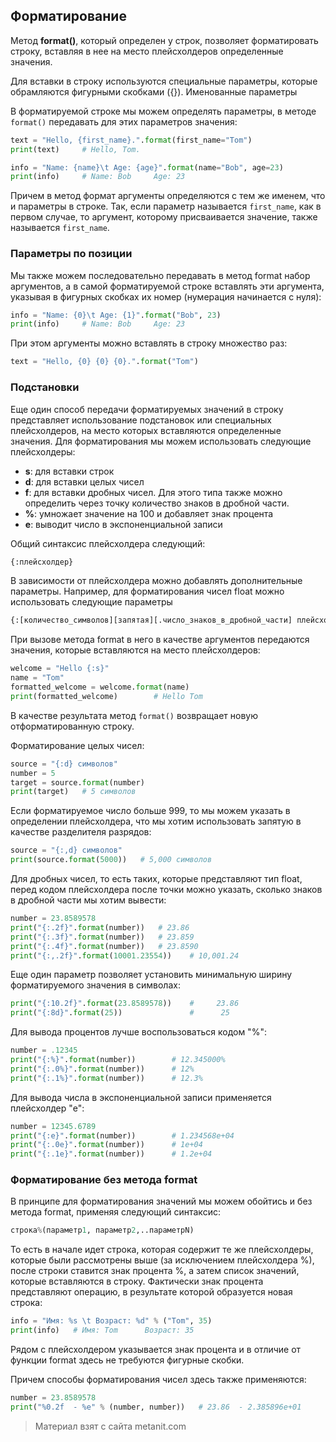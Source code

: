 ## Форматирование

Метод **format()**, который определен у строк, позволяет форматировать строку, вставляя в нее на место плейсхолдеров определенные значения.

Для вставки в строку используются специальные параметры, которые обрамляются фигурными скобками ({}).  Именованные параметры

В форматируемой строке мы можем определять параметры, в методе `format()` передавать для этих параметров значения:

```py
text = "Hello, {first_name}.".format(first_name="Tom")
print(text)     # Hello, Tom.

info = "Name: {name}\t Age: {age}".format(name="Bob", age=23)
print(info)     # Name: Bob     Age: 23
```

Причем в метод формат аргументы определяются с тем же именем, что и параметры в строке. Так, если параметр называется `first_name`, как в первом случае, то аргумент, которому присваивается значение, также называется `first_name`.

### Параметры по позиции

Мы также можем последовательно передавать в метод format набор аргументов, а в самой форматируемой строке вставлять эти аргумента, указывая в фигурных скобках их номер (нумерация начинается с нуля):

```py
info = "Name: {0}\t Age: {1}".format("Bob", 23)
print(info)     # Name: Bob     Age: 23
```

При этом аргументы можно вставлять в строку множество раз:

```py
text = "Hello, {0} {0} {0}.".format("Tom")
```

### Подстановки

Еще один способ передачи форматируемых значений в строку представляет использование подстановок или специальных плейсхолдеров, на место которых вставляются определенные значения. Для форматирования мы можем использовать следующие плейсхолдеры:
- **s**: для вставки строк
- **d**: для вставки целых чисел
- **f**: для вставки дробных чисел. Для этого типа также можно определить через точку количество знаков в дробной части.
- **%**: умножает значение на 100 и добавляет знак процента
- **e**: выводит число в экспоненциальной записи

Общий синтаксис плейсхолдера следующий:

```py
{:плейсхолдер}
```

В зависимости от плейсхолдера можно добавлять дополнительные параметры. Например, для форматирования чисел float можно использовать следующие параметры

```py
{:[количество_символов][запятая][.число_знаков_в_дробной_части] плейсхолдер}
```

При вызове метода format в него в качестве аргументов передаются значения, которые вставляются на место плейсхолдеров:

```py
welcome = "Hello {:s}"
name = "Tom"
formatted_welcome = welcome.format(name)
print(formatted_welcome)        # Hello Tom
```

В качестве результата метод `format()` возвращает новую отформатированную строку.

Форматирование целых чисел:

```py
source = "{:d} символов"
number = 5
target = source.format(number)
print(target)   # 5 символов
```

Если форматируемое число больше 999, то мы можем указать в определении плейсхолдера, что мы хотим использовать запятую в качестве разделителя разрядов:

```py
source = "{:,d} символов"
print(source.format(5000))   # 5,000 символов
```

Для дробных чисел, то есть таких, которые представляют тип float, перед кодом плейсхолдера после точки можно указать, сколько знаков в дробной части мы хотим вывести:

```py
number = 23.8589578
print("{:.2f}".format(number))   # 23.86
print("{:.3f}".format(number))   # 23.859
print("{:.4f}".format(number))   # 23.8590
print("{:,.2f}".format(10001.23554))    # 10,001.24
```

Еще один параметр позволяет установить минимальную ширину форматируемого значения в символах:

```py
print("{:10.2f}".format(23.8589578))    #     23.86
print("{:8d}".format(25))               #      25
```

Для вывода процентов лучше воспользоваться кодом "%":

```py
number = .12345
print("{:%}".format(number))        # 12.345000%
print("{:.0%}".format(number))      # 12%
print("{:.1%}".format(number))      # 12.3%
```

Для вывода числа в экспоненциальной записи применяется плейсхолдер "e":

```py
number = 12345.6789
print("{:e}".format(number))        # 1.234568e+04
print("{:.0e}".format(number))      # 1e+04
print("{:.1e}".format(number))      # 1.2e+04
```

### Форматирование без метода format

В принципе для форматирования значений мы можем обойтись и без метода format, применяя следующий синтаксис:

```py
строка%(параметр1, параметр2,..параметрN)
```

То есть в начале идет строка, которая содержит те же плейсхолдеры, которые были рассмотрены выше (за исключением плейсхолдера %), после строки ставится знак процента %, а затем список значений, которые вставляются в строку. Фактически знак процента представляют операцию, в результате которой образуется новая строка:

```py
info = "Имя: %s \t Возраст: %d" % ("Tom", 35)
print(info)   # Имя: Tom      Возраст: 35
```

Рядом с плейсхолдером указывается знак процента и в отличие от функции format здесь не требуются фигурные скобки.

Причем способы форматирования чисел здесь также применяются:

```py
number = 23.8589578
print("%0.2f  - %e" % (number, number))   # 23.86  - 2.385896e+01
```


> Материал взят с сайта metanit.com